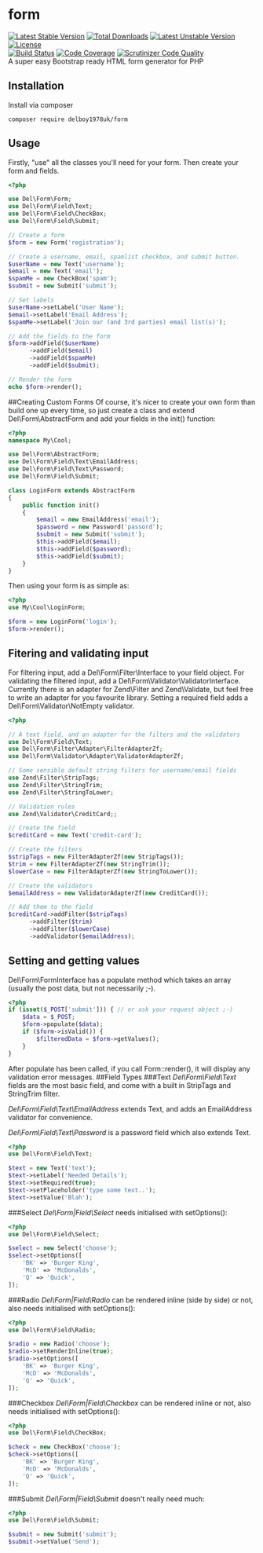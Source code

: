 # form
[![Latest Stable Version](https://poser.pugx.org/delboy1978uk/form/v/stable)](https://packagist.org/packages/delboy1978uk/form) [![Total Downloads](https://poser.pugx.org/delboy1978uk/form/downloads)](https://packagist.org/packages/delboy1978uk/form) [![Latest Unstable Version](https://poser.pugx.org/delboy1978uk/form/v/unstable)](https://packagist.org/packages/delboy1978uk/form) [![License](https://poser.pugx.org/delboy1978uk/form/license)](https://packagist.org/packages/delboy1978uk/form)<br />
[![Build Status](https://travis-ci.org/delboy1978uk/form.png?branch=master)](https://travis-ci.org/delboy1978uk/form) [![Code Coverage](https://scrutinizer-ci.com/g/delboy1978uk/form/badges/coverage.png?b=master)](https://scrutinizer-ci.com/g/delboy1978uk/form/?branch=master) [![Scrutinizer Code Quality](https://scrutinizer-ci.com/g/delboy1978uk/form/badges/quality-score.png?b=master)](https://scrutinizer-ci.com/g/delboy1978uk/form/?branch=master)<br />
A super easy Bootstrap ready HTML form generator for PHP
## Installation
 Install via composer
 ```
 composer require delboy1978uk/form
 ```
## Usage
Firstly, "use" all the classes you'll need for your form. Then create your form and fields.
```php
<?php

use Del\Form\Form;
use Del\Form\Field\Text;
use Del\Form\Field\CheckBox;
use Del\Form\Field\Submit;

// Create a form
$form = new Form('registration');

// Create a username, email, spamlist checkbox, and submit button.
$userName = new Text('username');
$email = new Text('email');
$spamMe = new CheckBox('spam');
$submit = new Submit('submit');

// Set labels
$userName->setLabel('User Name');
$email->setLabel('Email Address');
$spamMe->setLabel('Join our (and 3rd parties) email list(s)');

// Add the fields to the form
$form->addField($userName)
      ->addField($email)
      ->addField($spamMe)
      ->addField($submit);

// Render the form
echo $form->render();
```

##Creating Custom Forms
Of course, it's nicer to create your own form than build one up every time, so just create a class and extend 
Del\Form\AbstractForm and add your fields in the init() function:
```php
<?php
namespace My\Cool;

use Del\Form\AbstractForm;
use Del\Form\Field\Text\EmailAddress;
use Del\Form\Field\Text\Password;
use Del\Form\Field\Submit;

class LoginForm extends AbstractForm
{
    public function init() 
    {
        $email = new EmailAddress('email');   
        $password = new Password('passord');
        $submit = new Submit('submit');
        $this->addField($email);
        $this->addField($password);
        $this->addField($submit);
    }
}
```
Then using your form is as simple as:
```php
<?php
use My\Cool\LoginForm;

$form = new LoginForm('login');
$form->render();
```
## Fitering and validating input
For filtering input, add a Del\Form\Filter\Interface to your field object. For validating the filtered input, add a 
Del\Form\Validator\ValidatorInterface. Currently there is an adapter for Zend\Filter and Zend\Validate, but feel free to 
write an adapter for you favourite library. Setting a required field adds a Del\Form\Validator\NotEmpty validator.
```php
<?php

// A text field, and an adapter for the filters and the validators
use Del\Form\Field\Text;
use Del\Form\Filter\Adapter\FilterAdapterZf;
use Del\Form\Validator\Adapter\ValidatorAdapterZf;

// Some sensible default string filters for username/email fields 
use Zend\Filter\StripTags;
use Zend\Filter\StringTrim;
use Zend\Filter\StringToLower;

// Validation rules
use Zend\Validator\CreditCard;;

// Create the field
$creditCard = new Text('credit-card');

// Create the filters
$stripTags = new FilterAdapterZf(new StripTags());
$trim = new FilterAdapterZf(new StringTrim());
$lowerCase = new FilterAdapterZf(new StringToLower());

// Create the validators
$emailAddress = new ValidatorAdapterZf(new CreditCard());

// Add them to the field
$creditCard->addFilter($stripTags)
      ->addFilter($trim)
      ->addFilter($lowerCase)
      ->addValidator($emailAddress);
```
## Setting and getting values
Del\Form\FormInterface has a populate method which takes an array (usually the post data, but not necessarily ;-).  
```php
<?php
if (isset($_POST['submit'])) { // or ask your request object ;-) 
    $data = $_POST;
    $form->populate($data);
    if ($form->isValid()) {
        $filteredData = $form->getValues();
    }
}
```
After populate has been called, if you call Form::render(), it will display any validation error messages.
##Field Types
###Text
*Del\Form\Field\Text* fields are the most basic field, and come with a built in StripTags and StringTrim filter.

*Del\Form\Field\Text\EmailAddress* extends Text, and adds an EmailAddress validator for convenience.

*Del\Form\Field\Text\Password* is a password field which also extends Text.
```php
<?php
use Del\Form\Field\Text;

$text = new Text('text');
$text->setLabel('Needed Details');
$text->setRequired(true);
$text->setPlaceholder('type some text..');
$text->setValue('Blah');

```
###Select
*Del\Form|Field\Select* needs initialised with setOptions():
```php
<?php
use Del\Form\Field\Select;

$select = new Select('choose');
$select->setOptions([
    'BK' => 'Burger King',
    'McD' => 'McDonalds',
    'Q' => 'Quick',
]);
```
###Radio
*Del\Form|Field\Radio* can be rendered inline (side by side) or not, also needs initialised with setOptions():
```php
<?php
use Del\Form\Field\Radio;

$radio = new Radio('choose');
$radio->setRenderInline(true);
$radio->setOptions([
    'BK' => 'Burger King',
    'McD' => 'McDonalds',
    'Q' => 'Quick',
]);
```
###Checkbox
*Del\Form|Field\Checkbox* can be rendered inline or not, also needs initialised with setOptions():
```php
<?php
use Del\Form\Field\CheckBox;

$check = new CheckBox('choose');
$check->setOptions([
    'BK' => 'Burger King',
    'McD' => 'McDonalds',
    'Q' => 'Quick',
]);
```
###Submit
*Del\Form|Field\Submit* doesn't really need much:
```php
<?php
use Del\Form\Field\Submit;

$submit = new Submit('submit');
$submit->setValue('Send');
```



